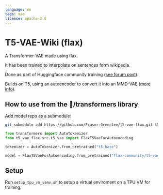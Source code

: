 ```yaml
---
language: en
tags: vae
license: apache-2.0
---
```


# T5-VAE-Wiki (flax)

A Transformer-VAE made using flax.

It has been trained to interpolate on sentences form wikipedia.

Done as part of Huggingface community training ([see forum post](https://discuss.huggingface.co/t/train-a-vae-to-interpolate-on-english-sentences/7548)).

Builds on T5, using an autoencoder to convert it into an MMD-VAE ([more info](http://fras.uk/ml/large%20prior-free%20models/transformer-vae/2020/08/13/Transformers-as-Variational-Autoencoders.html)).

## How to use from the 🤗/transformers library

Add model repo as a submodule:
```bash
git submodule add https://github.com/Fraser-Greenlee/t5-vae-flax.git t5_vae_flax
```

```python
from transformers import AutoTokenizer
from t5_vae_flax.src.t5_vae import FlaxT5VaeForAutoencoding

tokenizer = AutoTokenizer.from_pretrained("t5-base")

model = FlaxT5VaeForAutoencoding.from_pretrained("flax-community/t5-vae-wiki")
```

## Setup

Run `setup_tpu_vm_venv.sh` to setup a virtual enviroment on a TPU VM for training.
